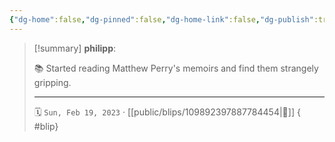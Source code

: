 ```yaml
---
{"dg-home":false,"dg-pinned":false,"dg-home-link":false,"dg-publish":true,"type":"blip","disabled rules":["yaml-title","yaml-title-alias","file-name-heading"],"title":"philipp on mastodon @ 2023-02-19","created-date":"2023-02-19T16:41:58","id":109892397887784450,"updated-date":"2025-05-02T08:50:43","dg-path":"blips/109892397887784454.md","permalink":"/blips/109892397887784454/","dgPassFrontmatter":true,"created":"2023-02-19T16:41:58","updated":"2025-05-02T08:50:43"}
---
```


> [!summary] **philipp**:
>
> 📚 Started reading Matthew Perry's memoirs and find them strangely gripping.
> - - -
>
> 🗓️ `Sun, Feb 19, 2023` · [[public/blips/109892397887784454\|🔗]]
{ #blip}

